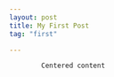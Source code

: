 ```yaml
---
layout: post
title: My First Post
tag: "first"

---
```


  
<!--<div class="fullscreen background parallax" style="background-image:url('http://www.minimit.com/images/picjumbo.com_IMG_6648.jpg');" data-img-width="1600" data-img-height="1064" data-diff="100">
    <div class="content-a">
        <div class="content-b">  -->
            Centered content
  <!--      </div>
    </div>
</div>  -->